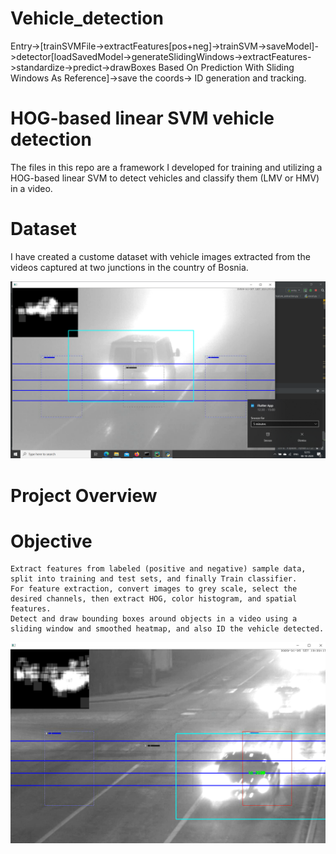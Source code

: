 # Vehicle_detection
Entry->[trainSVMFile->extractFeatures[pos+neg]->trainSVM->saveModel]->detector[loadSavedModel->generateSlidingWindows->extractFeatures->standardize->predict->drawBoxes Based On Prediction With Sliding Windows As Reference]->save the coords-> ID generation and tracking.

# HOG-based linear SVM vehicle detection

The files in this repo are a framework I developed for training and utilizing a HOG-based linear SVM to detect vehicles and classify them (LMV or HMV) in a video. 

# Dataset

I have created a custome dataset with vehicle images extracted from the videos captured at two junctions in the country of Bosnia.

![](images/2020-10-08.png)

# Project Overview

# Objective

    Extract features from labeled (positive and negative) sample data, split into training and test sets, and finally Train classifier.
    For feature extraction, convert images to grey scale, select the desired channels, then extract HOG, color histogram, and spatial features.
    Detect and draw bounding boxes around objects in a video using a sliding window and smoothed heatmap, and also ID the vehicle detected.
    
   ![](images/2020-08-06%20(5).png)



